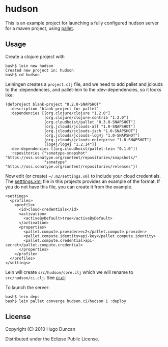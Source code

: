 # hudson

This is an example project for launching a fully configured hudson server for a
maven project, using [pallet](http://github.com/hugoduncan/pallet).

## Usage

Create a clojure project with

    bash$ lein new hudson
    Created new project in: hudson
    bash$ cd hudson

Leiningen creates a `project.clj` file, and we need to add pallet and jclouds to
the :dependencies, and pallet-lein to the :dev-dependencies, so it looks like:

    (defproject blank-project "0.2.0-SNAPSHOT"
      :description "blank-project for pallet"
      :dependencies [[org.clojure/clojure "1.2.0"]
                     [org.clojure/clojure-contrib "1.2.0"]
                     [org.cloudhoist/pallet "0.3.0-SNAPSHOT"]
                     [org.jclouds/jclouds-all "1.0-SNAPSHOT"]
                     [org.jclouds/jclouds-jsch "1.0-SNAPSHOT"]
                     [org.jclouds/jclouds-log4j "1.0-SNAPSHOT"]
                     [org.jclouds/jclouds-enterprise "1.0-SNAPSHOT"]
                     [log4j/log4j "1.2.14"]]
      :dev-dependencies [[org.cloudhoist/pallet-lein "0.1.0"]]
      :repositories {"sonatype-snapshot" "https://oss.sonatype.org/content/repositories/snapshots/"
                     "sonatype" "https://oss.sonatype.org/content/repositories/releases"})


Now edit (or create) `~/.m2/settings.xml` to include your cloud credentials. The
[setttings.xml](http://github.com/hugoduncan/pallet-examples/blob/master/blank-project/settings.xml)
file in this projects provides an example of the format.  If you do not have
this file, you can create it from the example.

    <settings>
      <profiles>
        <profile>
          <id>cloud-credentials</id>
          <activation>
            <activeByDefault>true</activeByDefault>
          </activation>
          <properties>
            <pallet.compute.provider>ec2</pallet.compute.provider>
            <pallet.compute.identity>api-key</pallet.compute.identity>
            <pallet.compute.credential>api-secret</pallet.compute.credential>
          </properties>
        </profile>
      </profiles>
    </settings>

Lein will create `src/hudson/core.clj` which we will rename to `src/hudson/ci.clj`.
See [ci.clj](http://github.com/hugoduncan/pallet-examples/blob/master/hudson/src/hudson/ci.clj)


To launch the server:

    bash$ lein deps
    bash$ lein pallet converge hudson.ci/hudson 1 :deploy



## License

Copyright (C) 2010 Hugo Duncan

Distributed under the Eclipse Public License.
